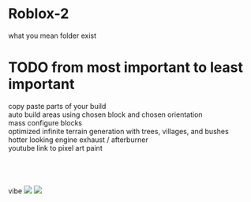 # Roblox-2
what you mean folder exist
# TODO from most important to least important
copy paste parts of your build\
auto build areas using chosen block and chosen orientation\
mass configure blocks\
optimized infinite terrain generation with trees, villages, and bushes\
hotter looking engine exhaust / afterburner\
youtube link to pixel art paint\
\
\
\
\
vibe
![](https://i.gyazo.com/9338e9fb6a4085972c838adac376b49e.gif)
![](https://cdn.discordapp.com/attachments/855238594843508756/875010075478065242/image0.png)

